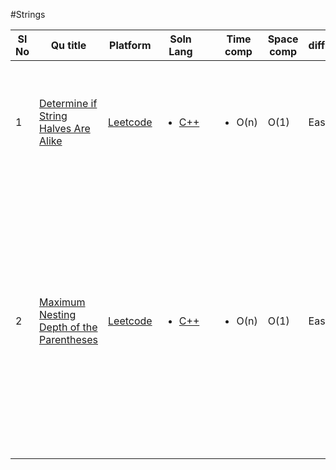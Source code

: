#Strings

|Sl No | Qu title | Platform                            | Soln Lang |   | Time comp | Space comp | difficulty |    | approach |
| --     | ---     |   ------                            | ---       |-- | ---       | ---        | ----       | -- | ---------|
| 1| [Determine if String Halves Are Alike](https://leetcode.com/problems/determine-if-string-halves-are-alike/description/)      | [Leetcode](../leetcodeQuestions.md) | <ul><li>[C++](https://github.com/C-a-thing/Code-Insight/blob/main/Leetcode/Strings/c%2B%2B/Determine%20if%20String%20Halves%20Are%20Alike.cpp)</li> </ul>       |   | <ul><li>O(n)</li> </ul>      | O(1)        | Easy       |    | <ol type = “i”> <li> Check the two halves of string (iteration)and count the vowels for the two halves</li> </ol> |
| 2| [Maximum Nesting Depth of the Parentheses](https://leetcode.com/problems/maximum-nesting-depth-of-the-parentheses/description/)      | [Leetcode](../leetcodeQuestions.md) | <ul><li>[C++](https://github.com/C-a-thing/Code-Insight/blob/main/Leetcode/Strings/c%2B%2B/Maximum%20Nesting%20Depth%20of%20the%20Parentheses.cpp)</li> </ul>       |   | <ul><li>O(n)</li> </ul>      | O(1)        | Easy       |    | <ol type = “i”> <li> iteratively scans the string, keeping track of the current nesting depth using the count variable. It updates the max_count variable to store the maximum nesting depth encountered, returns the max_count</li> </ol> |
